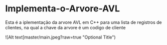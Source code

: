 # Implementa-o-Arvore-AVL
Esta é a iplementação da arvore AVL em C++ para uma lista de registros de clientes, na qual a chave da arvore é um codigo de cliente

![Alt text]master/main.jpeg?raw=true "Optional Title")

